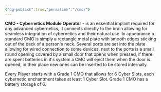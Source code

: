 ```yaml
---
{"dg-publish":true,"permalink":"/cmo/"}
---
```


**CMO - Cybernetics Module Operator** - is an essential implant required for any advanced cybernetics, it connects directly to the brain allowing for seamless integration of cybernetics and their natural use. In appearance a standard CMO is simply a rectangle metal plate with smooth edges sticking out of the back of a person's neck. 
Several ports are set into the plate allowing for wired connection to some devices, next to the ports is a small round opening covered by a small door that opens when pressed, if there are spent batteries in it's system a CMO will eject them when the door is opened, in their place new ones can be inserted to be stored internally.

Every Player starts with a Grade 1 CMO that allows for 6 Cyber Slots, each cybernetic enchantment takes at least 1 Cyber Slot. Grade 1 CMO has a battery storage of 6.
